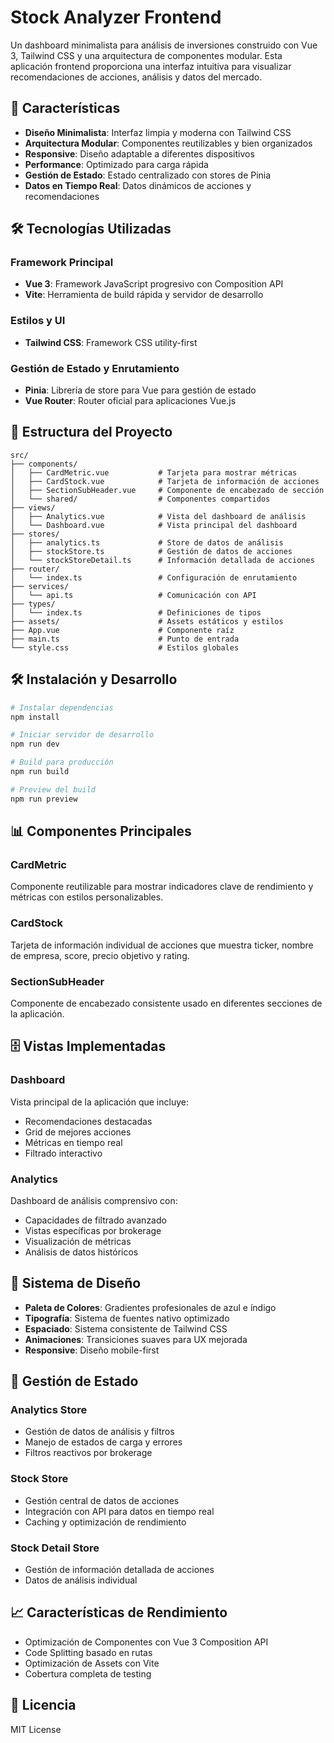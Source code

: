 # Stock Analyzer Frontend

Un dashboard minimalista para análisis de inversiones construido con Vue 3, Tailwind CSS y una arquitectura de componentes modular. Esta aplicación frontend proporciona una interfaz intuitiva para visualizar recomendaciones de acciones, análisis y datos del mercado.

## 🚀 Características

- **Diseño Minimalista**: Interfaz limpia y moderna con Tailwind CSS
- **Arquitectura Modular**: Componentes reutilizables y bien organizados
- **Responsive**: Diseño adaptable a diferentes dispositivos
- **Performance**: Optimizado para carga rápida
- **Gestión de Estado**: Estado centralizado con stores de Pinia
- **Datos en Tiempo Real**: Datos dinámicos de acciones y recomendaciones

## 🛠️ Tecnologías Utilizadas

### Framework Principal
- **Vue 3**: Framework JavaScript progresivo con Composition API
- **Vite**: Herramienta de build rápida y servidor de desarrollo

### Estilos y UI
- **Tailwind CSS**: Framework CSS utility-first

### Gestión de Estado y Enrutamiento
- **Pinia**: Librería de store para Vue para gestión de estado
- **Vue Router**: Router oficial para aplicaciones Vue.js

## 📁 Estructura del Proyecto

```
src/
├── components/
│   ├── CardMetric.vue           # Tarjeta para mostrar métricas
│   ├── CardStock.vue            # Tarjeta de información de acciones
│   ├── SectionSubHeader.vue     # Componente de encabezado de sección
│   └── shared/                  # Componentes compartidos
├── views/
│   ├── Analytics.vue            # Vista del dashboard de análisis
│   └── Dashboard.vue            # Vista principal del dashboard
├── stores/
│   ├── analytics.ts             # Store de datos de análisis
│   ├── stockStore.ts            # Gestión de datos de acciones
│   └── stockStoreDetail.ts      # Información detallada de acciones
├── router/
│   └── index.ts                 # Configuración de enrutamiento
├── services/
│   └── api.ts                   # Comunicación con API
├── types/
│   └── index.ts                 # Definiciones de tipos
├── assets/                      # Assets estáticos y estilos
├── App.vue                      # Componente raíz
├── main.ts                      # Punto de entrada
└── style.css                    # Estilos globales
```

## 🛠️ Instalación y Desarrollo

```bash
# Instalar dependencias
npm install

# Iniciar servidor de desarrollo
npm run dev

# Build para producción
npm run build

# Preview del build
npm run preview
```

## 📊 Componentes Principales

### CardMetric
Componente reutilizable para mostrar indicadores clave de rendimiento y métricas con estilos personalizables.

### CardStock
Tarjeta de información individual de acciones que muestra ticker, nombre de empresa, score, precio objetivo y rating.

### SectionSubHeader
Componente de encabezado consistente usado en diferentes secciones de la aplicación.

## 🗄️ Vistas Implementadas

### Dashboard
Vista principal de la aplicación que incluye:
- Recomendaciones destacadas
- Grid de mejores acciones
- Métricas en tiempo real
- Filtrado interactivo

### Analytics
Dashboard de análisis comprensivo con:
- Capacidades de filtrado avanzado
- Vistas específicas por brokerage
- Visualización de métricas
- Análisis de datos históricos

## 🎨 Sistema de Diseño

- **Paleta de Colores**: Gradientes profesionales de azul e índigo
- **Tipografía**: Sistema de fuentes nativo optimizado
- **Espaciado**: Sistema consistente de Tailwind CSS
- **Animaciones**: Transiciones suaves para UX mejorada
- **Responsive**: Diseño mobile-first

## 🔧 Gestión de Estado

### Analytics Store
- Gestión de datos de análisis y filtros
- Manejo de estados de carga y errores
- Filtros reactivos por brokerage

### Stock Store
- Gestión central de datos de acciones
- Integración con API para datos en tiempo real
- Caching y optimización de rendimiento

### Stock Detail Store
- Gestión de información detallada de acciones
- Datos de análisis individual

## 📈 Características de Rendimiento

- Optimización de Componentes con Vue 3 Composition API
- Code Splitting basado en rutas
- Optimización de Assets con Vite
- Cobertura completa de testing

## 📝 Licencia

MIT License